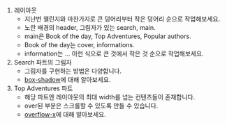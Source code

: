 1. 레이아웃
   - 지난번 챌린지와 마찬가지로 큰 덩어리부터 작은 덩어리 순으로 작업해보세요.
   - 노란 배경의 header, 그림자가 있는 search, main.
   - main은 Book of the day, Top Adventures, Popular authors.
   - Book of the day는 cover, informations.
   - information는 … 이런 식으로 큰 것에서 작은 것 순으로 작업해보세요.
2. Search 파트의 그림자
   - 그림자를 구현하는 방법은 다양합니다.
   - [box-shadow](https://developer.mozilla.org/ko/docs/Web/CSS/box-shadow)에 대해 알아보세요.
3. Top Adventures 파트
   - 해당 파트엔 레이아웃의 최대 width를 넘는 컨텐츠들이 존재합니다.
   - over된 부분은 스크롤할 수 있도록 만들 수 있습니다.
   - [overflow-x](https://developer.mozilla.org/en-US/docs/Web/CSS/overflow-x)에 대해 알아보세요.